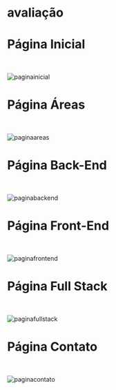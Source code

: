 # avaliação


<h1><strong>Página Inicial</strong></h1>
<br>

![paginainicial](https://github.com/isaquec11/Avaliacao_Bimestral_no-responsive/assets/112211895/8a12b41a-7753-4365-9194-67593463cbd5)



<h1><strong>Página Áreas</strong></h1>
<br>

![paginaareas](https://github.com/isaquec11/Avaliacao_Bimestral_no-responsive/assets/112211895/87dd53ae-f88b-47d2-bd6b-f399197c833d)

<h1><strong>Página Back-End</strong></h1>
<br>

![paginabackend](https://github.com/isaquec11/Avaliacao_Bimestral_no-responsive/assets/112211895/67136535-cbcf-4998-b001-6b071c9e71d7)


<h1><strong>Página Front-End</strong></h1>
<br>

![paginafrontend](https://github.com/isaquec11/Avaliacao_Bimestral_no-responsive/assets/112211895/21cdee16-4a27-4b92-923b-d23708fc40f7)


<h1><strong>Página Full Stack</strong></h1>
<br>

![paginafullstack](https://github.com/isaquec11/Avaliacao_Bimestral_no-responsive/assets/112211895/edbe60ca-6b08-4a11-af10-593be2c2d091)


<h1><strong>Página Contato</strong></h1>
<br>

![paginacontato](https://github.com/isaquec11/Avaliacao_Bimestral_no-responsive/assets/112211895/ba058685-c8c3-43ab-8586-a1b3138960a1)

